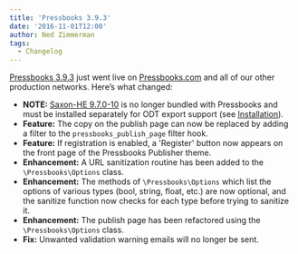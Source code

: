 ```yaml
---
title: 'Pressbooks 3.9.3'
date: '2016-11-01T12:00'
author: Ned Zimmerman
tags:
  - Changelog
---
```


[Pressbooks 3.9.3](https://github.com/pressbooks/pressbooks/releases/tag/v3.9.3) just went
live on [Pressbooks.com](https://pressbooks.com) and all of our other production networks.
Here’s what changed:

- **NOTE:** [Saxon-HE 9.7.0-10](https://sourceforge.net/projects/saxon/files/Saxon-HE/) is
  no longer bundled with Pressbooks and must be installed separately for ODT export
  support (see [Installation](https://pressbooks.org/installation)).
- **Feature:** The copy on the publish page can now be replaced by adding a filter to the
  `pressbooks_publish_page` filter hook.
- **Feature:** If registration is enabled, a 'Register' button now appears on the front
  page of the Pressbooks Publisher theme.
- **Enhancement:** A URL sanitization routine has been added to the `\Pressbooks\Options`
  class.
- **Enhancement:** The methods of `\Pressbooks\Options` which list the options of various
  types (bool, string, float, etc.) are now optional, and the sanitize function now checks
  for each type before trying to sanitize it.
- **Enhancement:** The publish page has been refactored using the `\Pressbooks\Options`
  class.
- **Fix:** Unwanted validation warning emails will no longer be sent.
